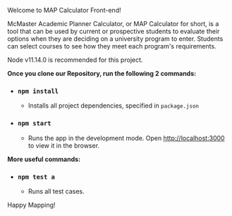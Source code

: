 Welcome to MAP Calculator Front-end! 

McMaster Academic Planner Calculator, or MAP Calculator for short, is a tool that can be used by current or prospective students to evaluate their options when they are deciding on a university program to enter. Students can select courses to see how they meet each program's requirements. 

Node v11.14.0 is recommended for this project.


**Once you clone our Repository, run the following 2 commands:**
- ### `npm install`
    - Installs all project dependencies, specified in `package.json`
- ### `npm start`
    - Runs the app in the development mode.
Open [http://localhost:3000](http://localhost:3000) to view it in the browser.

**More useful commands:**
- ### `npm test a`
    - Runs all test cases.

Happy Mapping! 
